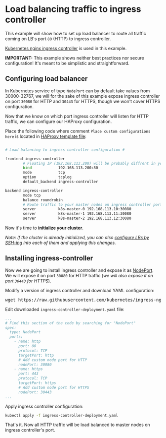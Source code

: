 # Load balancing traffic to ingress controller

This example will show how to set up load balancer to route all traffic coming on LB's port `80` (HTTP) to ingress controller.

[Kubernetes nginx ingress controller](https://github.com/kubernetes/ingress-nginx) is used in this example.

**IMPORTANT:** This example shows neither best practices nor secure configuration! It's meant to be simplistic and straightforward.

## Configuring load balancer

In Kubernetes service of type `NodePort` can by default take values from 30000-32767,
we will for the sake of this example expose ingress controller on port `30080` for HTTP and `30443` for HTTPS, though we won't cover HTTPS configuration.

Now that we know on which port ingress controller will listen for HTTP traffic, we can configure our HAProxy configuration.

Place the following code where comment `Place custom configurations here` is located in [HAProxy template file](../../templates/haproxy.tpl):
```bash

# Load balancing to ingress controller configuration #

frontend ingress-controller
        # Floating IP (192.168.113.200) will be probably diffrent in your configuration.
        bind            192.168.113.200:80
        mode            tcp
        option          tcplog
        default_backend ingress-controller

backend ingress-controller
        mode tcp
        balance roundrobin
        # Route traffic to your master nodes on ingress controller port
        server          k8s-master-0 192.168.113.10:30080
        server          k8s-master-1 192.168.113.11:30080
        server          k8s-master-2 192.168.113.12:30080
```

Now it's time to **initialize your cluster**.

*Note: If the cluster is already initialized, you can also [configure LBs by SSH-ing](../load-balancer.md#modifying-load-balancers-configuration-over-ssh) into each of them and applying this changes.*

## Installing ingress-controller

Now we are going to install ingress controller and expose it as [NodePort](https://kubernetes.io/docs/concepts/services-networking/service/#nodeport).
We will expose it on port `30080` for HTTP traffic (*we will also expose it on port `30443` for HTTPS*).

Modify a version of ingress controller and download YAML configuration:
<pre>
wget https://raw.githubusercontent.com/kubernetes/ingress-nginx/controller-v<b>0.41.2</b>/deploy/static/provider/baremetal/deploy.yaml -O ingress-controller-deployment.yaml
</pre>

Edit downloaded `ingress-controller-deployment.yaml` file:
```yaml
...
# Find this section of the code by searching for "NodePort"
spec:
  type: NodePort
  ports:
    - name: http
      port: 80
      protocol: TCP
      targetPort: http
      # Add custom node port for HTTP
      nodePort: 30080
    - name: https
      port: 443
      protocol: TCP
      targetPort: https
      # Add custom node port for HTTPS
      nodePort: 30443
...
```

Apply ingress controller configuration:
```bash
kubectl apply -f ingress-controller-deployment.yaml
```

That's it. Now all HTTP traffic will be load balanced to master nodes on ingress controller's port.
